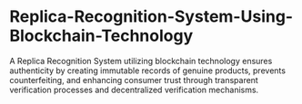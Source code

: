 # Replica-Recognition-System-Using-Blockchain-Technology
A Replica Recognition System utilizing blockchain technology ensures authenticity by creating immutable records of genuine products, prevents counterfeiting, and enhancing consumer trust through transparent verification processes and decentralized verification mechanisms.
